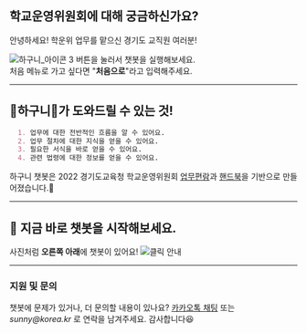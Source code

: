 ## 학교운영위원회에 대해 궁금하신가요?

  안녕하세요! 학운위 업무를 맡으신 경기도 교직원 여러분!   
  
  ![하구니_아이콘 3](https://user-images.githubusercontent.com/103112399/166663273-bde9dac2-5979-45ea-ba55-e94697e0606c.png) 버튼을 눌러서 챗봇을 실행해보세요.      
  처음 메뉴로 가고 싶다면 "__처음으로__"라고 입력해주세요.
* * *

## 💌하구니💌가 도와드릴 수 있는 것!
```markdown
  1. 업무에 대한 전반적인 흐름을 알 수 있어요.
  2. 업무 절차에 대한 지식을 얻을 수 있어요.
  3. 필요한 서식을 바로 얻을 수 있어요.
  4. 관련 법령에 대한 정보를 얻을 수 있어요.
```

  하구니 챗봇은 2022 경기도교육청 학교운영위원회    [업무편람](https://github.com/Cynthia0407/Hagoony/issues/17#issue-1252626516)과 [핸드북](https://github.com/Cynthia0407/Hagoony/issues/16#issue-1252626208)을 기반으로 만들어졌습니다.📃
* * *
## 📢 지금 바로 챗봇을 시작해보세요.
사진처럼 **오른쪽 아래**에 챗봇이 있어요!
![클릭 안내](https://user-images.githubusercontent.com/103112399/172558601-ac91cee8-4d64-43fc-a5e8-445e388724ec.png)

* * *
### 지원 및 문의

  챗봇에 문제가 있거나, 더 문의할 내용이 있나요? [카카오톡 채팅](http://pf.kakao.com/_jKmxib/chat) 또는 _sunny@korea.kr_ 로 연락을 남겨주세요. 감사합니다😆
